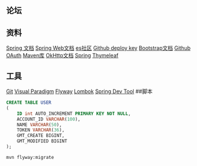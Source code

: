 ## 论坛
## 资料
[Spring 文档](https://spring.io/guides)
[Spring Web文档](https://spring.io/guides/gs/serving-web-content/)
[es社区](https://elasticsearch.cn/explore)
[Github deploy key](https://help.github.com/en/github/authenticating-to-github/adding-a-new-ssh-key-to-your-github-account)
[Bootstrap文档](https://v3.bootcss.com/getting-started/#download)
[Github OAuth](https://developer.github.com/apps/building-oauth-apps/creating-an-oauth-app/authorizing-oauth-apps/)
[Maven库](https://mvnrepository.com/)
[OkHttp文档](https://square.github.io/okhttp/)
[Spring](https://docs.spring.io/spring-boot/docs/2.0.0.RC1/reference/htmlsingle/#boot-features-embedded-database-support)
[Thymeleaf](https://www.thymeleaf.org/doc/tutorials/3.0/usingthymeleaf.html#setting-attribute-values)
## 工具
[Git](https://git-scm.com/downloads)
[Visual Paradigm](https://www.visual-paradigm.com)
[Flyway](http://flywaydb.org/getstarted/firststeps/maven)
[Lombok](https://www.projectlombok.org/)
[Spring Dev Tool](https://docs.spring.io/spring-boot/docs/2.0.0.RC1/reference/htmlsingle/#using-boot-devtools)
##脚本
```sql
CREATE TABLE USER
(
    ID int AUTO_INCREMENT PRIMARY KEY NOT NULL,
    ACCOUNT_ID VARCHAR(100),
    NAME VARCHAR(50),
    TOKEN VARCHAR(36),
    GMT_CREATE BIGINT,
    GMT_MODIFIED BIGINT
);
```
```bssh
mvn flyway:migrate
```